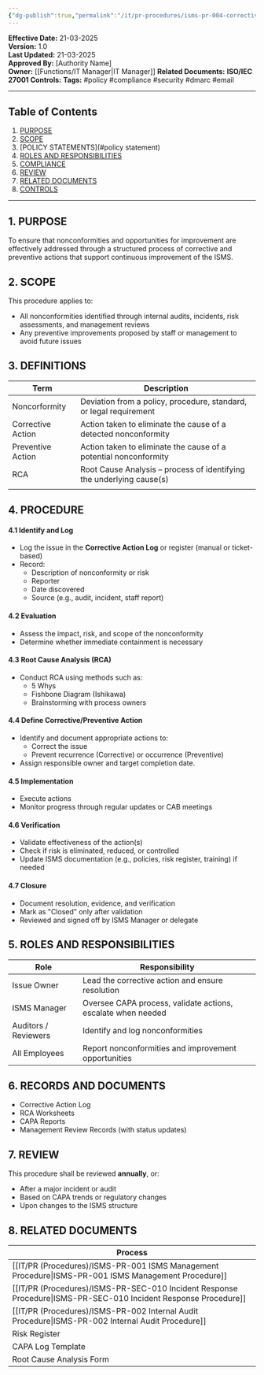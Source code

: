```yaml
---
{"dg-publish":true,"permalink":"/it/pr-procedures/isms-pr-004-corrective-and-preventive-action-capa-procedure/"}
---
```


 
**Effective Date:** 21-03-2025  
**Version:** 1.0  
**Last Updated:** 21-03-2025  
**Approved By:** [Authority Name]  
**Owner:** [[Functions/IT Manager\|IT Manager]]
**Related Documents:**
**ISO/IEC 27001 Controls:** 
**Tags:** #policy #compliance  #security #dmarc #email

---
## **Table of Contents**  
1. [PURPOSE](#purpose)  
2. [SCOPE](#scope)  
3. [POLICY STATEMENTS](#policy statement)  
4. [ROLES AND RESPONSIBILITIES](#roles-and-responsibilities)  
5. [COMPLIANCE](#dmarc)  
6. [REVIEW](#responsibilities)  
7. [RELATED DOCUMENTS](#compliance)  
8. [CONTROLS](#registrations)  

---

## **1. PURPOSE**  
To ensure that nonconformities and opportunities for improvement are effectively addressed through a structured process of corrective and preventive actions that support continuous improvement of the ISMS.
## **2. SCOPE**
This procedure applies to:
- All nonconformities identified through internal audits, incidents, risk assessments, and management reviews
- Any preventive improvements proposed by staff or management to avoid future issues
## **3. DEFINITIONS**

| Term              | Description                                                          |
| ----------------- | -------------------------------------------------------------------- |
| Noncorformity     | Deviation from a policy, procedure, standard, or legal requirement   |
| Corrective Action | Action taken to eliminate the cause of a detected nonconformity      |
| Preventive Action | Action taken to eliminate the cause of a potential nonconformity     |
| RCA               | Root Cause Analysis – process of identifying the underlying cause(s) |
|                   |                                                                      |
## **4. PROCEDURE**
#### 4.1 Identify and Log
- Log the issue in the **Corrective Action Log** or register (manual or ticket-based)
- Record:
    - Description of nonconformity or risk
    - Reporter
    - Date discovered
    - Source (e.g., audit, incident, staff report)
#### 4.2 Evaluation
- Assess the impact, risk, and scope of the nonconformity
- Determine whether immediate containment is necessary
#### 4.3 Root Cause Analysis (RCA)
- Conduct RCA using methods such as:
    - 5 Whys
    - Fishbone Diagram (Ishikawa)
    - Brainstorming with process owners
#### 4.4 Define Corrective/Preventive Action
- Identify and document appropriate actions to:
    - Correct the issue
    - Prevent recurrence (Corrective) or occurrence (Preventive)
- Assign responsible owner and target completion date.
#### 4.5 Implementation
- Execute actions
- Monitor progress through regular updates or CAB meetings

#### 4.6 Verification
- Validate effectiveness of the action(s)
- Check if risk is eliminated, reduced, or controlled
- Update ISMS documentation (e.g., policies, risk register, training) if needed
#### 4.7 Closure
- Document resolution, evidence, and verification
- Mark as "Closed" only after validation
- Reviewed and signed off by ISMS Manager or delegate

## **5. ROLES AND RESPONSIBILITIES**  

| Role                 | Responsibility                                               |
| -------------------- | ------------------------------------------------------------ |
| Issue Owner          | Lead the corrective action and ensure resolution             |
| ISMS Manager         | Oversee CAPA process, validate actions, escalate when needed |
| Auditors / Reviewers | Identify and log nonconformities                             |
| All Employees        | Report nonconformities and improvement opportunities         |
## **6. RECORDS AND DOCUMENTS**
- Corrective Action Log
- RCA Worksheets
- CAPA Reports
- Management Review Records (with status updates)
## **7. REVIEW**  
This procedure shall be reviewed **annually**, or:
- After a major incident or audit
- Based on CAPA trends or regulatory changes
- Upon changes to the ISMS structure
## **8. RELATED DOCUMENTS**

| Process                                         |
| ----------------------------------------------- |
| [[IT/PR (Procedures)/ISMS-PR-001 ISMS Management Procedure\|ISMS-PR-001 ISMS Management Procedure]]        |
| [[IT/PR (Procedures)/ISMS-PR-SEC-010 Incident Response Procedure\|ISMS-PR-SEC-010 Incident Response Procedure]] |
| [[IT/PR (Procedures)/ISMS-PR-002 Internal Audit Procedure\|ISMS-PR-002 Internal Audit Procedure]]         |
| Risk Register                                   |
| CAPA Log Template                               |
| Root Cause Analysis Form                        |








